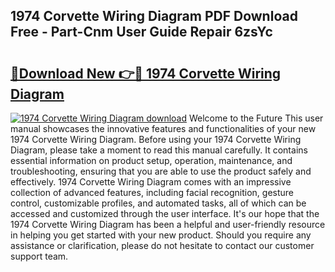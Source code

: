 ## 1974 Corvette Wiring Diagram PDF Download Free - Part-Cnm User Guide Repair 6zsYc

# <h2><a href="http://dfto6pn.blite.top/?on=1974+Corvette+Wiring+Diagram">🔗Download New 👉🔴 1974 Corvette Wiring Diagram</a></h2>

[![1974 Corvette Wiring Diagram download](https://i.imgur.com/lujVjoI.png)](http://dfto6pn.blite.top/?on=1974+Corvette+Wiring+Diagram)
Welcome to the Future This user manual showcases the innovative features and functionalities of your new 1974 Corvette Wiring Diagram. Before using your 1974 Corvette Wiring Diagram, please take a moment to read this manual carefully. It contains essential information on product setup, operation, maintenance, and troubleshooting, ensuring that you are able to use the product safely and effectively. 1974 Corvette Wiring Diagram comes with an impressive collection of advanced features, including facial recognition, gesture control, customizable profiles, and automated tasks, all of which can be accessed and customized through the user interface. It's our hope that the 1974 Corvette Wiring Diagram has been a helpful and user-friendly resource in helping you get started with your new product. Should you require any assistance or clarification, please do not hesitate to contact our customer support team.
